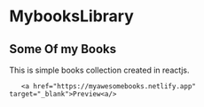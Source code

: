 # MybooksLibrary
<h2>Some Of my Books</h2>
This is simple books collection created in reactjs.


       <a href="https://myawesomebooks.netlify.app" target="_blank">Preview<a/>
